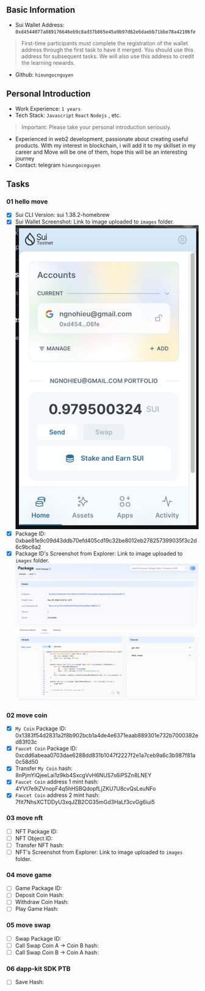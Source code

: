 ## Basic Information
- Sui Wallet Address: `0xd4544077a889176646eb9c8ad37b865e45a9b97d62e6daebb71bbe78a42106fe`
> First-time participants must complete the registration of the wallet address through the first task to have it merged. You should use this address for subsequent tasks. We will also use this address to credit the learning rewards.
- Github: `hieungocnguyen`

## Personal Introduction
- Work Experience: `1 years`
- Tech Stack: `Javascript` `React` `Nodejs` , etc.
> Important: Please take your personal introduction seriously.
- Experienced in web2 development, passionate about creating useful products. With my interest in blockchain, i will add it to my skillset in my career and Move will be one of them, hope this will be an interesting journey
- Contact: telegram `hieungocnguyen`

## Tasks

### 01 hello move
- [x] Sui CLI Version: sui 1.38.2-homebrew
- [x] Sui Wallet Screenshot: Link to image uploaded to `images` folder.
![wallet](images/task_1/SUI_wallet.png)
- [x] Package ID: 0xbae81e9c09d43ddb70efd405cd19c32be8012eb278257399035f3c2d6c9bc6a2
- [x] Package ID's Screenshot from Explorer: Link to image uploaded to `images` folder.
![package_explorer](images/task_1/package_hello.png)

### 02 move coin
- [x] `My Coin` Package ID: 0x1383f54d2831a2f8b902bcb1a4de4e6371eaab889301e732b7000382ed83f03c
- [x] `Faucet Coin` Package ID: 0xcdd6abeaa0703dae6288dd831b1047f2227f2e1a7ceb9a6c3b987f81a0c58d50
- [x] Transfer `My Coin` hash: 8nPjmYiQjeeLai1z9kb4SxcgVvH6NUS7s6iPSZn8LNEY
- [x] `Faucet Coin` address 1 mint hash: 4YVt7e9iZVnopF4q5hHSBQdopfLjZKU7U8cvQsLeuNFo
- [x] `Faucet Coin` address 2 mint hash: 7fit7NhsXCTDDyU3xqJZB2CG35mGd3HaLf3cvGg6iui5

### 03 move nft
- [ ] NFT Package ID:
- [ ] NFT Object ID:
- [ ] Transfer NFT hash:
- [ ] NFT's Screenshot from Explorer: Link to image uploaded to `images` folder.

### 04 move game
- [ ] Game Package ID:
- [ ] Deposit Coin Hash:
- [ ] Withdraw Coin Hash:
- [ ] Play Game Hash:

### 05 move swap
- [ ] Swap Package ID:
- [ ] Call Swap Coin A -> Coin B hash:
- [ ] Call Swap Coin B -> Coin A hash:

### 06 dapp-kit SDK PTB
- [ ] Save Hash:
